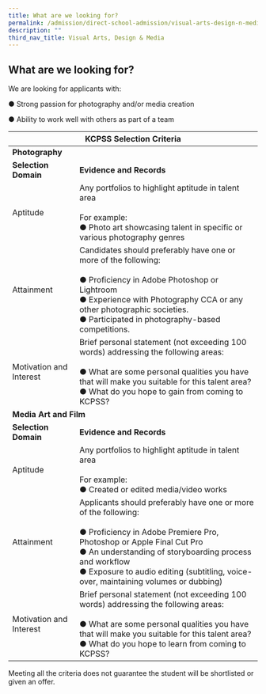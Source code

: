 ```yaml
---
title: What are we looking for?
permalink: /admission/direct-school-admission/visual-arts-design-n-media/what-are-we-looking-for/
description: ""
third_nav_title: Visual Arts, Design & Media
---
```

## What are we looking for?
We are looking for applicants with:

●       Strong passion for photography and/or media creation

●       Ability to work well with others as part of a team

<table>
<thead>
  <tr>
    <th colspan="2">KCPSS Selection Criteria</th>
  </tr>
</thead>
<tbody>
  <tr>
		<td colspan="2"><b>Photography</b></td>
  </tr>
  <tr>
    <td><b>Selection Domain</b></td>
    <td><b>Evidence and Records</b></td>
  </tr>
  <tr>
    <td>Aptitude</td>
    <td>Any portfolios to highlight aptitude in talent area<br> <br>For example:<br>●       Photo art showcasing talent in specific or various photography genres</td>
  </tr>
  <tr>
    <td>Attainment</td>
    <td>Candidates should preferably have one or more of the following:<br> <br>●       Proficiency in Adobe Photoshop or Lightroom<br>●       Experience with Photography CCA or any other photographic societies.<br>●       Participated in photography-based competitions.</td>
  </tr>
  <tr>
    <td>Motivation and Interest</td>
    <td>Brief personal statement (not exceeding 100 words) addressing the following areas:<br> <br>●       What are some personal qualities you have that will make you suitable for this talent area?<br>●       What do you hope to gain from coming to KCPSS?</td>
  </tr>
  <tr>
    <td colspan="2"><b>Media Art and Film</b></td>
  </tr>
  <tr>
    <td><b>Selection Domain</b></td>
    <td><b>Evidence and Records</b></td>
  </tr>
  <tr>
    <td>Aptitude</td>
    <td>Any portfolios to highlight aptitude in talent area<br> <br>For example:<br>●       Created or edited media/video works</td>
  </tr>
  <tr>
    <td>Attainment</td>
    <td>Applicants should preferably have one or more of the following:<br> <br>●       Proficiency in Adobe Premiere Pro, Photoshop or Apple Final Cut Pro<br>●       An understanding of storyboarding process and workflow<br>●       Exposure to audio editing (subtitling, voice-over, maintaining volumes or dubbing)</td>
  </tr>
  <tr>
    <td>Motivation and Interest</td>
    <td>Brief personal statement (not exceeding 100 words) addressing the following areas:<br> <br>●       What are some personal qualities you have that will make you suitable for this talent area?<br>●       What do you hope to learn from coming to KCPSS?</td>
  </tr>
</tbody>
</table>

Meeting all the criteria does not guarantee the student will be shortlisted or given an offer.